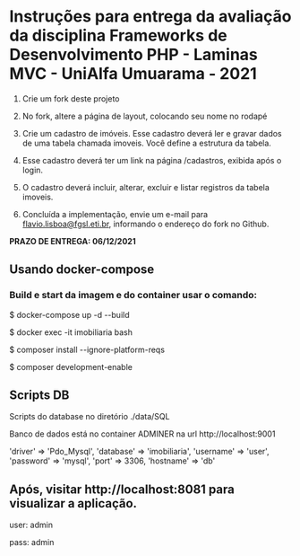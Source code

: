 # Instruções para entrega da avaliação da disciplina Frameworks de Desenvolvimento PHP - Laminas MVC - UniAlfa Umuarama - 2021

  

1. Crie um fork deste projeto

2. No fork, altere a página de layout, colocando seu nome no rodapé

3. Crie um cadastro de imóveis. Esse cadastro deverá ler e gravar dados de uma tabela chamada imoveis. Você define a estrutura da tabela.

4. Esse cadastro deverá ter um link na página /cadastros, exibida após o login.

5. O cadastro deverá incluir, alterar, excluir e listar registros da tabela imoveis.

6. Concluída a implementação, envie um e-mail para flavio.lisboa@fgsl.eti.br, informando o endereço do fork no Github.

  

**PRAZO DE ENTREGA: 06/12/2021**

  

## Usando docker-compose

### Build e start da imagem e do container usar o comando:

  

$ docker-compose up -d --build

$ docker exec -it imobiliaria bash

$ composer install --ignore-platform-reqs

$ composer development-enable

  

## Scripts DB

Scripts do database no diretório ./data/SQL

Banco de dados está no container ADMINER na url http://localhost:9001

'driver' => 'Pdo_Mysql', 'database' => 'imobiliaria', 'username' => 'user', 'password' => 'mysql', 'port' => 3306, 'hostname' => 'db'

  

## Após, visitar http://localhost:8081 para visualizar a aplicação.

user: admin

pass: admin